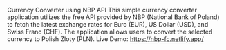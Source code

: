 Currency Converter using NBP API
This simple currency converter application utilizes the free API provided by NBP (National Bank of Poland) to fetch the latest exchange rates for Euro (EUR), US Dollar (USD), and Swiss Franc (CHF). The application allows users to convert the selected currency to Polish Zloty (PLN).
Live Demo: https://nbp-fc.netlify.app/
